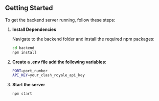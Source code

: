 ## Getting Started

To get the backend server running, follow these steps:

1. **Install Dependencies**

   Navigate to the backend folder and install the required npm packages:

   ```sh
   cd backend
   npm install

   ```

2. **Create a .env file add the following variables:**

   ```sh
   PORT=port_number
   API_KEY=your_clash_royale_api_key
   

   ```

3. **Start the server**

   ```sh
   npm start
   ```
